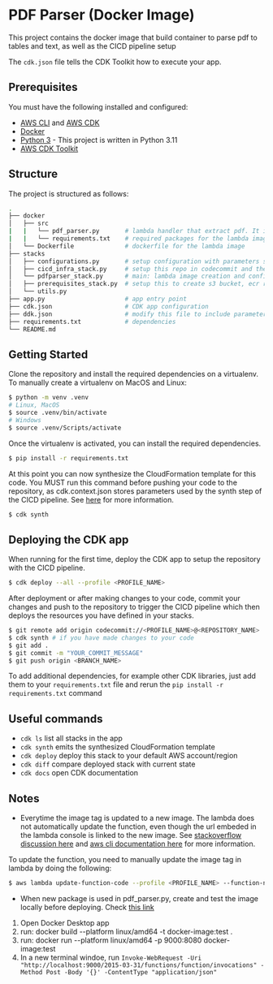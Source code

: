 
# PDF Parser (Docker Image)

This project contains the docker image that build container to parse pdf to tables and text, as well as the CICD pipeline setup  

The `cdk.json` file tells the CDK Toolkit how to execute your app.

## Prerequisites

You must have the following installed and configured:

* [AWS CLI](https://docs.aws.amazon.com/cli/latest/userguide/install-cliv2.html) and [AWS CDK](https://docs.aws.amazon.com/cdk/latest/guide/getting_started.html)
* [Docker](https://docs.docker.com/get-docker/)
* [Python 3](https://www.python.org/downloads/) - This project is written in Python 3.11
* [AWS CDK Toolkit](https://docs.aws.amazon.com/cdk/v2/guide/cli.html)

## Structure

The project is structured as follows:

```bash
.
├── docker
│   ├── src     
|   |   └── pdf_parser.py       # lambda handler that extract pdf. It is an old script, should be replaced with new pdf_parser.py
|   |   └── requirements.txt    # required packages for the lambda image
│   └── Dockerfile              # dockerfile for the lambda image
├── stacks
│   ├── configurations.py       # setup configuration with parameters specified in ddk.json 
│   ├── cicd_infra_stack.py     # setup this repo in codecommit and the cicd pipeline
│   └── pdfparser_stack.py      # main: lambda image creation and configuration
│   ├── prerequisites_stack.py  # setup this to create s3 bucket, ecr repo and lambda role
│   └── utils.py
├── app.py                      # app entry point
├── cdk.json                    # CDK app configuration
├── ddk.json                    # modify this file to include parameters used in resource setup in stacks
├── requirements.txt            # dependencies
└── README.md
```

## Getting Started

Clone the repository and install the required dependencies on a virtualenv. To manually create a virtualenv on MacOS and Linux:

```bash
$ python -m venv .venv
# Linux, MacOS
$ source .venv/bin/activate
# Windows
$ source .venv/Scripts/activate
```
Once the virtualenv is activated, you can install the required dependencies. 

```bash
$ pip install -r requirements.txt
```

At this point you can now synthesize the CloudFormation template for this code. 
You MUST run this command before pushing your code to the repository, as cdk.context.json
stores parameters used by the synth step of the CICD pipeline. See [here](https://docs.aws.amazon.com/cdk/api/v2/docs/aws-cdk-lib.pipelines-readme.html#context-lookups) for more information.

```bash
$ cdk synth
```

## Deploying the CDK app
When running for the first time, deploy the CDK app to setup the repository with the 
CICD pipeline. 

```bash
$ cdk deploy --all --profile <PROFILE_NAME>
```

After deployment or after making changes to your code, commit your changes and push to the 
repository to trigger the CICD pipeline which then deploys the resources you have defined 
in your stacks.

```bash
$ git remote add origin codecommit://<PROFILE_NAME>@<REPOSITORY_NAME>
$ cdk synth # if you have made changes to your code
$ git add .
$ git commit -m "YOUR_COMMIT_MESSAGE"
$ git push origin <BRANCH_NAME>
```

To add additional dependencies, for example other CDK libraries, just add
them to your `requirements.txt` file and rerun the `pip install -r requirements.txt`
command

## Useful commands

 * `cdk ls`          list all stacks in the app
 * `cdk synth`       emits the synthesized CloudFormation template
 * `cdk deploy`      deploy this stack to your default AWS account/region
 * `cdk diff`        compare deployed stack with current state
 * `cdk docs`        open CDK documentation


## Notes 
* Everytime the image tag is updated to a new image. The lambda does not automatically update the function, even though the url embeded in the lambda console is linked to the new image. 
See [stackoverflow discussion here](https://stackoverflow.com/questions/75367983/aws-lambda-doesnt-automatically-pick-up-the-latest-image) and [aws cli documentation here](https://awscli.amazonaws.com/v2/documentation/api/latest/reference/lambda/update-function-code.html) for more information.

To update the function, you need to manually update the image tag in lambda by doing the following:
```bash
$ aws lambda update-function-code --profile <PROFILE_NAME> --function-name <lambda_name> --image-uri <image-uri:image-tag> 
```

* When new package is used in pdf_parser.py, create and test the image locally before deploying. Check [this link](https://docs.aws.amazon.com/lambda/latest/dg/python-image.html#python-image-instructions)

1. Open Docker Desktop app
2. run: docker build --platform linux/amd64 -t docker-image:test .
3. run: docker run --platform linux/amd64 -p 9000:8080 docker-image:test
4. In a new terminal windoe, run ```Invoke-WebRequest -Uri "http://localhost:9000/2015-03-31/functions/function/invocations" -Method Post -Body '{}' -ContentType "application/json"```



